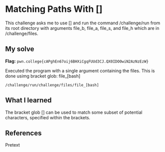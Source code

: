 # Matching Paths With []
This challenge asks me to use [] and run the command /challenge/run from its root directory with arguments file_b, file_a, file_s, and file_h which are in /challenge/files.

## My solve
**Flag:** `pwn.college{cAPghEn67oij6BHXiCgqFUUd3CJ.QX0IDO0wiN2AzNzEzW}`

Executed the program with a single argument containing the files. This is done usimg bracket glob: file_[bash] 
```
/challenge/run/challenge/files/file_[bash]
```

## What I learned
The bracket glob [] can be used to match some subset of potential characters, specified within the brackets.

## References 
Pretext
